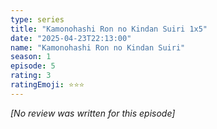 ```yaml
---
type: series
title: "Kamonohashi Ron no Kindan Suiri 1x5"
date: "2025-04-23T22:13:00"
name: "Kamonohashi Ron no Kindan Suiri"
season: 1
episode: 5
rating: 3
ratingEmoji: ⭐️⭐️⭐️
---
```


*[No review was written for this episode]*
